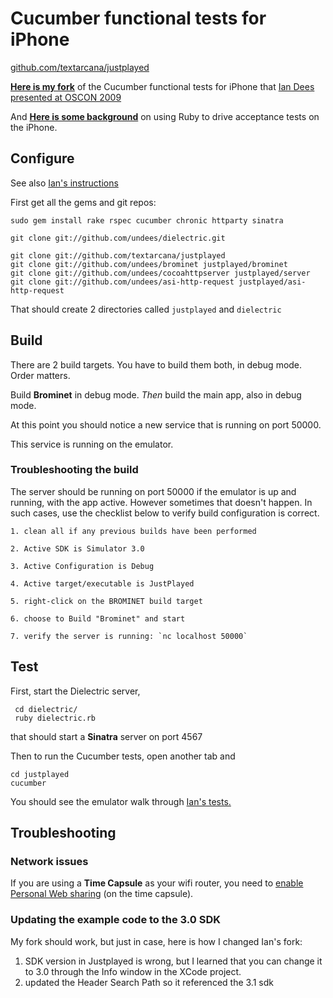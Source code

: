 # Cucumber functional tests for iPhone

[github.com/textarcana/justplayed](http://github.com/textarcana/justplayed)

[**Here is my fork**](http://github.com/textarcana/justplayed) of the Cucumber functional tests for iPhone that [Ian Dees presented at OSCON 2009](http://www.oscon.com/oscon2009/public/schedule/detail/8073)

And [**Here is some background**](http://del.icio.us/thefangmonster/oscon2009) on using Ruby to drive acceptance tests on the iPhone.

## Configure

See also [Ian's instructions](http://github.com/undees/justplayed) 


First get all the gems and git repos:

    sudo gem install rake rspec cucumber chronic httparty sinatra

    git clone git://github.com/undees/dielectric.git

    git clone git://github.com/textarcana/justplayed
    git clone git://github.com/undees/brominet justplayed/brominet
    git clone git://github.com/undees/cocoahttpserver justplayed/server
    git clone git://github.com/undees/asi-http-request justplayed/asi-http-request


That should create 2 directories called `justplayed` and `dielectric`

## Build

There are 2 build targets.  You have to build them both, in debug mode.  Order matters.

Build **Brominet** in debug mode.
*Then* build the main app, also in debug mode.

At this point you should notice a new service that is running on port 50000.

This service is running on the emulator.

### Troubleshooting the build

The server should be running on port 50000 if the emulator is up and
running, with the app active.  However sometimes that doesn't happen.
In such cases, use the checklist below to verify build configuration
is correct.

    1. clean all if any previous builds have been performed

    2. Active SDK is Simulator 3.0

    3. Active Configuration is Debug

    4. Active target/executable is JustPlayed

    5. right-click on the BROMINET build target

    6. choose to Build "Brominet" and start

    7. verify the server is running: `nc localhost 50000`


## Test

First, start the Dielectric server,

     cd dielectric/
     ruby dielectric.rb

that should start a **Sinatra** server on port 4567


Then to run the Cucumber tests, open another tab and

    cd justplayed
    cucumber

You should see the emulator walk through [Ian's tests.](http://www.youtube.com/watch?v=rZCUIcWro28&feature=player_embedded)



## Troubleshooting

### Network issues

If you are using a **Time Capsule** as your wifi router, you need to
[enable Personal Web sharing](http://forum.portforward.com/YaBB.cgi?num=1213734073) (on the time capsule).

### Updating the example code to the 3.0 SDK

My fork should work, but just in case, here is how I changed Ian's fork:

1. SDK version in Justplayed is wrong, but I learned that you can change it to 3.0 through the Info window in the XCode project.
2. updated the Header Search Path so it referenced the 3.1 sdk
